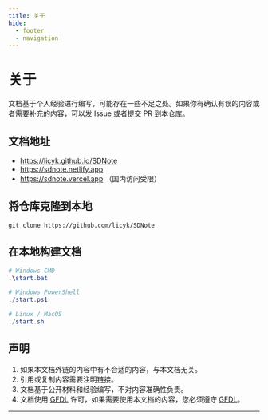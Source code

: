 ```yaml
---
title: 关于
hide:
  - footer
  - navigation
---
```

# 关于
文档基于个人经验进行编写，可能存在一些不足之处。如果你有确认有误的内容或者需要补充的内容，可以发 Issue 或者提交 PR 到本仓库。


## 文档地址
- https://licyk.github.io/SDNote
- https://sdnote.netlify.app
- https://sdnote.vercel.app （国内访问受限）


## 将仓库克隆到本地
```
git clone https://github.com/licyk/SDNote
```


## 在本地构建文档
```powershell
# Windows CMD
.\start.bat

# Windows PowerShell
./start.ps1

# Linux / MacOS
./start.sh
```


## 声明
1. 如果本文档外链的内容中有不合适的内容，与本文档无关。
2. 引用或复制内容需要注明链接。
3. 文档基于公开材料和经验编写，不对内容准确性负责。
4. 文档使用 [GFDL](https://github.com/licyk/SDNote?tab=GFDL-1.3-1-ov-file#readme) 许可，如果需要使用本文档的内容，您必须遵守 [GFDL](https://github.com/licyk/SDNote?tab=GFDL-1.3-1-ov-file#readme)。


***


<!--Giscus-->
<script src="https://giscus.app/client.js"
        data-repo="licyk/SDNote"
        data-repo-id="R_kgDOL0EOiA"
        data-category="Comment"
        data-category-id="DIC_kwDOL0EOiM4Ce_qH"
        data-mapping="pathname"
        data-strict="0"
        data-reactions-enabled="1"
        data-emit-metadata="0"
        data-input-position="top"
        data-theme="preferred_color_scheme"
        data-lang="zh-CN"
        crossorigin="anonymous"
        async>
</script>

<canvas
    id="fireworks"
    style="position: fixed; top: 0; left: 0; width: 100vw; height: 100vh; pointer-events: none; z-index: 32767" >
</canvas>
<script src="https://cdn.staticfile.org/animejs/3.2.1/anime.min.js"></script>
<script src="../assets/js/fireworks.min.js"></script>

<canvas
    id="background"
    style="position: fixed; top: 0; left: 0; width: 100vw; height: 100vh; pointer-events: none; z-index: -1">
</canvas>

<!--
<script src="../assets/js/background.min.js"></script>
-->